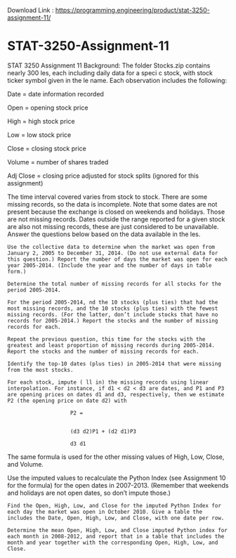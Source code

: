 Download Link : https://programming.engineering/product/stat-3250-assignment-11/

# STAT-3250-Assignment-11
STAT 3250 Assignment 11
Background: The folder Stocks.zip contains nearly 300 les, each including daily data for a speci c stock, with stock ticker symbol given in the le name. Each observation includes the following:

Date = date information recorded

Open = opening stock price

High = high stock price

Low = low stock price

Close = closing stock price

Volume = number of shares traded

Adj Close = closing price adjusted for stock splits (ignored for this assignment)

The time interval covered varies from stock to stock. There are some missing records, so the data is incomplete. Note that some dates are not present because the exchange is closed on weekends and holidays. Those are not missing records. Dates outside the range reported for a given stock are also not missing records, these are just considered to be unavailable. Answer the questions below based on the data available in the les.

    Use the collective data to determine when the market was open from January 2, 2005 to December 31, 2014. (Do not use external data for this question.) Report the number of days the market was open for each year 2005-2014. (Include the year and the number of days in table form.)

    Determine the total number of missing records for all stocks for the period 2005-2014.

    For the period 2005-2014, nd the 10 stocks (plus ties) that had the most missing records, and the 10 stocks (plus ties) with the fewest missing records. (For the latter, don’t include stocks that have no records for 2005-2014.) Report the stocks and the number of missing records for each.

    Repeat the previous question, this time for the stocks with the greatest and least proportion of missing records during 2005-2014. Report the stocks and the number of missing records for each.

    Identify the top-10 dates (plus ties) in 2005-2014 that were missing from the most stocks.

    For each stock, impute ( ll in) the missing records using linear interpolation. For instance, if d1 < d2 < d3 are dates, and P1 and P3 are opening prices on dates d1 and d3, respectively, then we estimate P2 (the opening price on date d2) with

                        P2 =
                        	

                        (d3 d2)P1 + (d2 d1)P3

                        d3 d1

The same formula is used for the other missing values of High, Low, Close, and Volume.

Use the imputed values to recalculate the Python Index (see Assignment 10 for the formula) for the open dates in 2007-2013. (Remember that weekends and holidays are not open dates, so don’t impute those.)

    Find the Open, High, Low, and Close for the imputed Python Index for each day the market was open in October 2010. Give a table the includes the Date, Open, High, Low, and Close, with one date per row.

    Determine the mean Open, High, Low, and Close imputed Python index for each month in 2008-2012, and report that in a table that includes the month and year together with the corresponding Open, High, Low, and Close.

